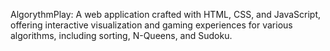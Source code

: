 AlgorythmPlay: A web application crafted with HTML, CSS, and
JavaScript, offering interactive visualization and gaming experiences for
various algorithms, including sorting, N-Queens, and Sudoku.

